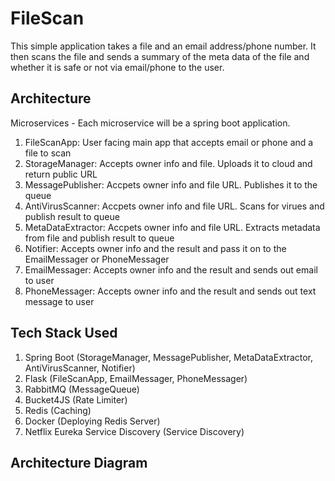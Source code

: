 # FileScan
This simple application takes a file and an email address/phone number. It then scans the file and sends a summary of the meta data of the file and whether it is safe or not via email/phone to the user.

## Architecture

Microservices - Each microservice will be a spring boot application.  

1. FileScanApp: User facing main app that accepts email or phone and a file to scan
2. StorageManager: Accepts owner info and file. Uploads it to cloud and return public URL
3. MessagePublisher: Accpets owner info and file URL. Publishes it to the queue
4. AntiVirusScanner: Accpets owner info and file URL. Scans for virues and publish result to queue
5. MetaDataExtractor: Accpets owner info and file URL. Extracts metadata from file and publish result to queue
6. Notifier: Accepts owner info and the result and pass it on to the EmailMessager or PhoneMessager
7. EmailMessager: Accepts owner info and the result and sends out email to user
8. PhoneMessager: Accepts owner info and the result and sends out text message to user

## Tech Stack Used
  
1. Spring Boot (StorageManager, MessagePublisher, MetaDataExtractor, AntiVirusScanner, Notifier)
2. Flask (FileScanApp, EmailMessager, PhoneMessager)
3. RabbitMQ (MessageQueue)
4. Bucket4JS (Rate Limiter)
5. Redis (Caching)
6. Docker (Deploying Redis Server)
7. Netflix Eureka Service Discovery (Service Discovery)


## Architecture Diagram
